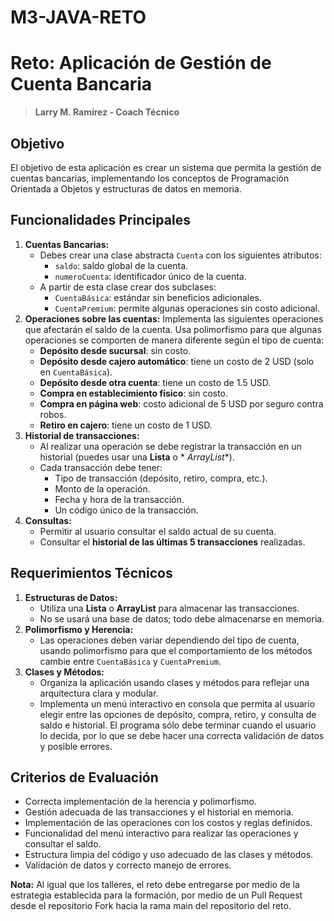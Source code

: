# M3-JAVA-RETO

# Reto: Aplicación de Gestión de Cuenta Bancaria

> **Larry M. Ramírez - Coach Técnico**

## Objetivo

El objetivo de esta aplicación es crear un sistema que permita la gestión de cuentas bancarias, implementando los
conceptos de Programación Orientada a Objetos y estructuras de datos en memoria.

## Funcionalidades Principales

1. **Cuentas Bancarias:**
    - Debes crear una clase abstracta `Cuenta` con los siguientes atributos:
        - `saldo`: saldo global de la cuenta.
        - `numeroCuenta`: identificador único de la cuenta.
    - A partir de esta clase crear dos subclases:
        - `CuentaBásica`: estándar sin beneficios adicionales.
        - `CuentaPremium`: permite algunas operaciones sin costo adicional.
2. **Operaciones sobre las cuentas:** Implementa las siguientes operaciones que afectarán el saldo de la cuenta. Usa
   polimorfismo para que algunas operaciones se comporten de manera diferente según el tipo de cuenta:
    - **Depósito desde sucursal**: sin costo.
    - **Depósito desde cajero automático**: tiene un costo de 2 USD (solo en `CuentaBásica`).
    - **Depósito desde otra cuenta**: tiene un costo de 1.5 USD.
    - **Compra en establecimiento físico**: sin costo.
    - **Compra en página web**: costo adicional de 5 USD por seguro contra robos.
    - **Retiro en cajero**: tiene un costo de 1 USD.
3. **Historial de transacciones:**
    - Al realizar una operación se debe registrar la transacción en un historial (puedes usar una **Lista** o *
      *ArrayList**).
    - Cada transacción debe tener:
        - Tipo de transacción (depósito, retiro, compra, etc.).
        - Monto de la operación.
        - Fecha y hora de la transacción.
        - Un código único de la transacción.
4. **Consultas:**
    - Permitir al usuario consultar el saldo actual de su cuenta.
    - Consultar el **historial de las últimas 5 transacciones** realizadas.

## Requerimientos Técnicos

1. **Estructuras de Datos:**
    - Utiliza una **Lista** o **ArrayList** para almacenar las transacciones.
    - No se usará una base de datos; todo debe almacenarse en memoria.
2. **Polimorfismo y Herencia:**
    - Las operaciones deben variar dependiendo del tipo de cuenta, usando polimorfismo para que el comportamiento de los
      métodos cambie entre `CuentaBásica` y `CuentaPremium`.
3. **Clases y Métodos:**
    - Organiza la aplicación usando clases y métodos para reflejar una arquitectura clara y modular.
    - Implementa un menú interactivo en consola que permita al usuario elegir entre las opciones de depósito, compra,
      retiro, y consulta de saldo e historial. El programa sólo debe terminar cuando el usuario lo decida, por lo que se
      debe hacer una correcta validación de datos y posible errores.

## Criterios de Evaluación

- Correcta implementación de la herencia y polimorfismo.
- Gestión adecuada de las transacciones y el historial en memoria.
- Implementación de las operaciones con los costos y reglas definidos.
- Funcionalidad del menú interactivo para realizar las operaciones y consultar el saldo.
- Estructura limpia del código y uso adecuado de las clases y métodos.
- Validación de datos y correcto manejo de errores.

**Nota:** Al igual que los talleres, el reto debe entregarse por medio de la estrategia establecida para la formación,
por medio de un Pull Request desde el repositorio Fork hacia la rama main del repositorio del reto.

